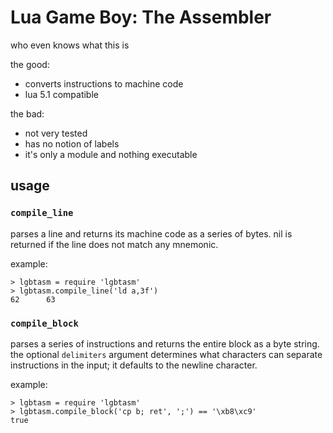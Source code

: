# Lua Game Boy: The Assembler

who even knows what this is

the good:

- converts instructions to machine code
- lua 5.1 compatible

the bad:

- not very tested
- has no notion of labels
- it's only a module and nothing executable


## usage

### `compile_line`

parses a line and returns its machine code as a series of bytes. nil is
returned if the line does not match any mnemonic.

example:

```
> lgbtasm = require 'lgbtasm'
> lgbtasm.compile_line('ld a,3f')
62      63
```


### `compile_block`

parses a series of instructions and returns the entire block as a byte string.
the optional `delimiters` argument determines what characters can separate
instructions in the input; it defaults to the newline character.

example:

```
> lgbtasm = require 'lgbtasm'
> lgbtasm.compile_block('cp b; ret', ';') == '\xb8\xc9'
true
```
